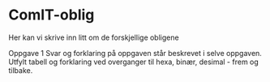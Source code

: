 # ComIT-oblig
Her kan vi skrive inn litt om de forskjellige obligene

Oppgave 1 
Svar og forklaring på oppgaven står beskrevet i selve oppgaven. 
Utfylt tabell og forklaring ved overganger til hexa, binær, desimal - frem og tilbake. 

